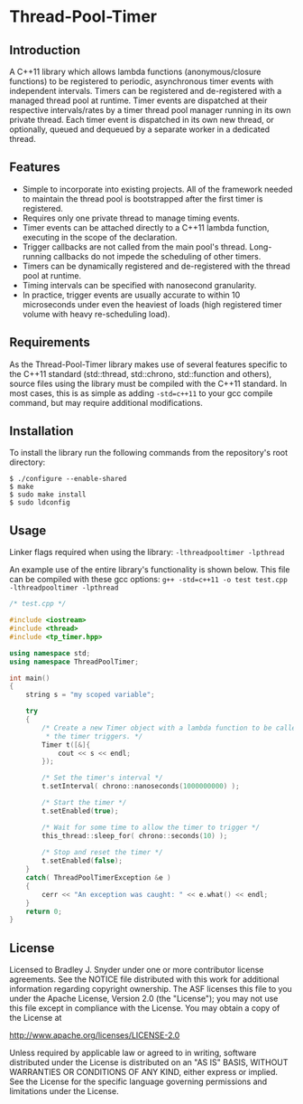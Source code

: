 Thread-Pool-Timer
=================

Introduction
------------

A C++11 library which allows lambda functions (anonymous/closure functions) to be registered to periodic, asynchronous timer events with independent intervals. Timers can be registered and de-registered with a managed thread pool at runtime. Timer events are dispatched at their respective intervals/rates by a timer thread pool manager running in its own private thread. Each timer event is dispatched in its own new thread, or optionally, queued and dequeued by a separate worker in a dedicated thread.

Features
--------
* Simple to incorporate into existing projects. All of the framework needed to maintain the thread pool is bootstrapped after the first timer is registered.
* Requires only one private thread to manage timing events.
* Timer events can be attached directly to a C++11 lambda function, executing in the scope of the declaration.
* Trigger callbacks are not called from the main pool's thread. Long-running callbacks do not impede the scheduling of other timers.
* Timers can be dynamically registered and de-registered with the thread pool at runtime.
* Timing intervals can be specified with nanosecond granularity.
* In practice, trigger events are usually accurate to within 10 microseconds under even the heaviest of loads (high registered timer volume with heavy re-scheduling load).

Requirements
------------

As the Thread-Pool-Timer library makes use of several features specific to the C++11 standard (std::thread, std::chrono, std::function and others), source files using the library must be compiled with the C++11 standard. In most cases, this is as simple as adding `-std=c++11` to your gcc compile command, but may require additional modifications.

Installation
------------

To install the library run the following commands from the repository's root directory:

```
$ ./configure --enable-shared
$ make
$ sudo make install
$ sudo ldconfig
```

Usage
-----

Linker flags required when using the library: `-lthreadpooltimer -lpthread`

An example use of the entire library's functionality is shown below. This file can be compiled with these gcc options: `g++ -std=c++11 -o test test.cpp -lthreadpooltimer -lpthread`

```cpp
/* test.cpp */

#include <iostream>
#include <thread>
#include <tp_timer.hpp>

using namespace std;
using namespace ThreadPoolTimer;

int main()
{
    string s = "my scoped variable";

    try
    {
        /* Create a new Timer object with a lambda function to be called when
         * the timer triggers. */
        Timer t([&]{
            cout << s << endl;
        });

        /* Set the timer's interval */
        t.setInterval( chrono::nanoseconds(1000000000) );

        /* Start the timer */
        t.setEnabled(true);

        /* Wait for some time to allow the timer to trigger */
        this_thread::sleep_for( chrono::seconds(10) );
        
        /* Stop and reset the timer */
        t.setEnabled(false);
    } 
    catch( ThreadPoolTimerException &e )
    {
        cerr << "An exception was caught: " << e.what() << endl;
    }
    return 0;
}
```

License
-------

Licensed to Bradley J. Snyder under one or more contributor license agreements.  See the NOTICE file distributed with this work for additional information regarding copyright ownership.  The ASF licenses this file to you under the Apache License, Version 2.0 (the "License"); you may not use this file except in compliance with the License.  You may obtain a copy of the License at

  http://www.apache.org/licenses/LICENSE-2.0

Unless required by applicable law or agreed to in writing, software distributed under the License is distributed on an "AS IS" BASIS, WITHOUT WARRANTIES OR CONDITIONS OF ANY KIND, either express or implied.  See the License for the specific language governing permissions and limitations under the License.

